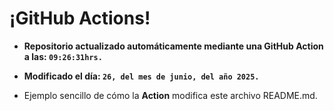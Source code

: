 # ¡GitHub Actions!
* **Repositorio actualizado automáticamente mediante una GitHub Action a las: `09:26:31hrs.`**
* **Modificado el día: `26, del mes de junio, del año 2025.`**

* Ejemplo sencillo de cómo la **Action** modifica este archivo README.md.
